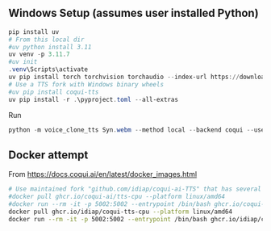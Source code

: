 ## Windows Setup (assumes user installed Python)

```powershell
pip install uv
# From this local dir
#uv python install 3.11
uv venv -p 3.11.7
#uv init
.venv\Scripts\activate
uv pip install torch torchvision torchaudio --index-url https://download.pytorch.org/whl/cpu
# Use a TTS fork with Windows binary wheels
#uv pip install coqui-tts
uv pip install -r .\pyproject.toml --all-extras
```

Run
```powershell
python -m voice_clone_tts Syn.webm --method local --backend coqui --use-cpu
```

## Docker attempt
From https://docs.coqui.ai/en/latest/docker_images.html
```bash
# Use maintained fork "github.com/idiap/coqui-ai-TTS" that has several fixes
#docker pull ghcr.io/coqui-ai/tts-cpu --platform linux/amd64
#docker run --rm -it -p 5002:5002 --entrypoint /bin/bash ghcr.io/coqui-ai/tts-cpu
docker pull ghcr.io/idiap/coqui-tts-cpu --platform linux/amd64
docker run --rm -it -p 5002:5002 --entrypoint /bin/bash ghcr.io/idiap/coqui-tts-cpu
```

